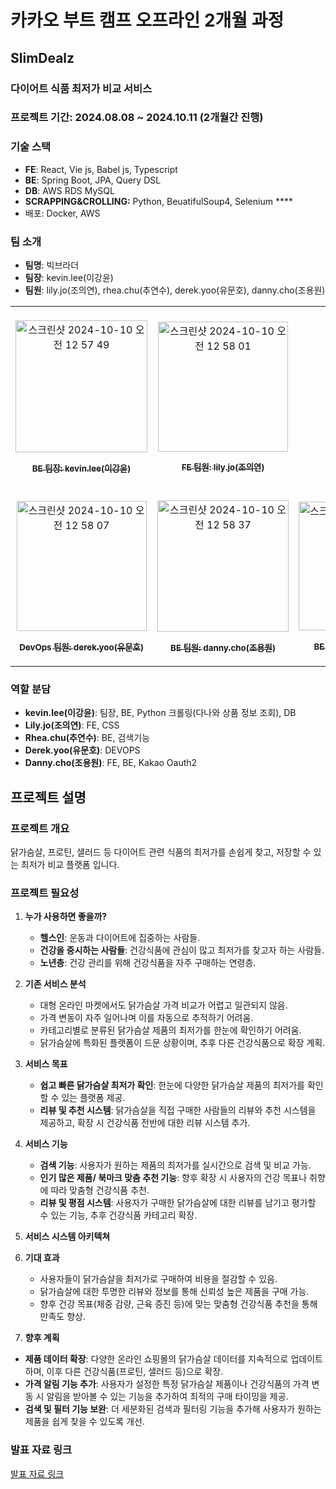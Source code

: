 # 카카오 부트 캠프 오프라인 2개월 과정

## SlimDealz

### 다이어트 식품 최저가 비교 서비스

### 프로젝트 기간: 2024.08.08 ~ 2024.10.11 (2개월간 진행)

### 기술 스택

- **FE**: React, Vie js, Babel js, Typescript
- **BE**: Spring Boot, JPA, Query DSL
- **DB**: AWS RDS MySQL
- **SCRAPPING&CROLLING:** Python, BeuatifulSoup4, Selenium ****
- 배포: Docker, AWS

### 팀 소개

- **팀명**: 빅브라더
- **팀장**: kevin.lee(이강윤)
- **팀원**: lily.jo(조의연), rhea.chu(추연수), derek.yoo(유문호), danny.cho(조용원)

<table>
<tbody>
<tr>
<td align="center"><a href="https://github.com/lky3004me"><br /> <img width="211" alt="스크린샷 2024-10-10 오전 12 57 49" src="https://github.com/user-attachments/assets/1c36d0a1-53f9-4bca-9594-769b214f6ed5">

 <sub><b>BE 팀장: kevin.lee(이강윤)</b></sub></a><br /></td>
<td align="center"><a href="https://github.com/lucy726j"><br /><img width="208" alt="스크린샷 2024-10-10 오전 12 58 01" src="https://github.com/user-attachments/assets/b0dea7b0-3de1-46a6-b207-35b12617c522">

  <sub><b>FE 팀원: lily.jo(조의연)</b></sub></a><br /></td>
</tr>
<tr>
<td align="center"><a href="https://github.com/bysoyeon"><br /> <img width="208" alt="스크린샷 2024-10-10 오전 12 58 07" src="https://github.com/user-attachments/assets/1d738aef-4efe-4f31-9648-cf32f1c5101d">

 <sub><b>DevOps 팀원: derek.yoo(유문호)</b></sub></a><br /></td>
<td align="center"><a href="https://github.com/lky3004me"><br /> <img width="210" alt="스크린샷 2024-10-10 오전 12 58 37" src="https://github.com/user-attachments/assets/12beee15-56d8-48b4-a717-a0bab6028e9e">

 <sub><b>BE 팀원: danny.cho(조용원)</b></sub></a><br /></td>
<td align="center"><a href="https://github.com/grulla79"><br /> <img width="206" alt="스크린샷 2024-10-10 오전 12 58 28" src="https://github.com/user-attachments/assets/58a823d2-06dc-492f-a1a2-79baf5ac2497">

 <sub><b>BE 팀원: rhea.chu(추연수)</b></sub></a><br /></td>
</tr>
</tbody>
</table>

### 역할 분담

- **kevin.lee(이강윤)**: 팀장, BE, Python 크롤링(다나와 상품 정보 조회), DB
- **Lily.jo(조의연)**: FE, CSS
- **Rhea.chu(추연수)**: BE, 검색기능
- **Derek.yoo(유문호)**: DEVOPS
- **Danny.cho(조용원)**: FE, BE, Kakao Oauth2

## 프로젝트 설명

### 프로젝트 개요

닭가슴살, 프로틴, 샐러드 등 다이어트 관련 식품의 최저가를 손쉽게 찾고, 저장할 수 있는 최저가 비교 플랫폼 입니다.

### 프로젝트 필요성

1. **누가 사용하면 좋을까?**
    - **헬스인**: 운동과 다이어트에 집중하는 사람들.
    - **건강을 중시하는 사람들**: 건강식품에 관심이 많고 최저가를 찾고자 하는 사람들.
    - **노년층**: 건강 관리를 위해 건강식품을 자주 구매하는 연령층.
2. **기존 서비스 분석**
    - 대형 온라인 마켓에서도 닭가슴살 가격 비교가 어렵고 일관되지 않음.
    - 가격 변동이 자주 일어나며 이를 자동으로 추적하기 어려움.
    - 카테고리별로 분류된 닭가슴살 제품의 최저가를 한눈에 확인하기 어려움.
    - 닭가슴살에 특화된 플랫폼이 드문 상황이며, 추후 다른 건강식품으로 확장 계획.
3. **서비스 목표**
    - **쉽고 빠른 닭가슴살 최저가 확인**: 한눈에 다양한 닭가슴살 제품의 최저가를 확인할 수 있는 플랫폼 제공.
    - **리뷰 및 추천 시스템**: 닭가슴살을 직접 구매한 사람들의 리뷰와 추천 시스템을 제공하고, 확장 시 건강식품 전반에 대한 리뷰 시스템 추가.
4. **서비스 기능**
    - **검색 기능**: 사용자가 원하는 제품의 최저가를 실시간으로 검색 및 비교 가능.
    - **인기 많은 제품/ 북마크 맞춤 추천 기능**: 향후 확장 시 사용자의 건강 목표나 취향에 따라 맞춤형 건강식품 추천.
    - **리뷰 및 평점 시스템**: 사용자가 구매한 닭가슴살에 대한 리뷰를 남기고 평가할 수 있는 기능, 추후 건강식품 카테고리 확장.
5. **서비스 시스템 아키텍쳐**<br/>

6. **기대 효과**
    - 사용자들이 닭가슴살을 최저가로 구매하여 비용을 절감할 수 있음.
    - 닭가슴살에 대한 투명한 리뷰와 정보를 통해 신뢰성 높은 제품을 구매 가능.
    - 향후 건강 목표(체중 감량, 근육 증진 등)에 맞는 맞춤형 건강식품 추천을 통해 만족도 향상.
7. **향후 계획**
- **제품 데이터 확장**: 다양한 온라인 쇼핑몰의 닭가슴살 데이터를 지속적으로 업데이트하며, 이후 다른 건강식품(프로틴, 샐러드 등)으로 확장.
- **가격 알림 기능 추가**: 사용자가 설정한 특정 닭가슴살 제품이나 건강식품의 가격 변동 시 알림을 받아볼 수 있는 기능을 추가하여 최적의 구매 타이밍을 제공.
- **검색 및 필터 기능 보완**: 더 세분화된 검색과 필터링 기능을 추가해 사용자가 원하는 제품을 쉽게 찾을 수 있도록 개선.

### 발표 자료 링크

[발표 자료 링크](https://www.canva.com/design/DAGNDa1-m9U/M8CdlGe54FRHH5cu7OJjLQ/view?utm_content=DAGNDa1-m9U&utm_campaign=designshare&utm_medium=link&utm_source=editor)
